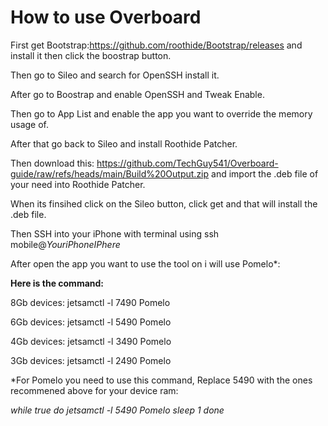 # How to use Overboard

First get Bootstrap:https://github.com/roothide/Bootstrap/releases and install it then click the boostrap button. 

Then go to Sileo and search for OpenSSH install it.

After go to Boostrap and enable OpenSSH and Tweak Enable.

Then go to App List and enable the app you want to override the memory usage of.

After that go back to Sileo and install Roothide Patcher. 

Then download this: https://github.com/TechGuy541/Overboard-guide/raw/refs/heads/main/Build%20Output.zip and import the .deb file of your need into Roothide Patcher.

When its finsihed click on the Sileo button, click get and that will install the .deb file.

Then SSH into your iPhone with terminal using ssh mobile@_YouriPhoneIPhere_

After open the app you want to use the tool on i will use Pomelo*:

**Here is the command:**


8Gb devices: jetsamctl -l 7490 Pomelo

6Gb devices: jetsamctl -l 5490 Pomelo

4Gb devices: jetsamctl -l 3490 Pomelo

3Gb devices: jetsamctl -l 2490 Pomelo


*For Pomelo you need to use this command, Replace 5490 with the ones recommened above for your device ram: 

_while true
do
    jetsamctl -l 5490 Pomelo
    sleep 1
done_


